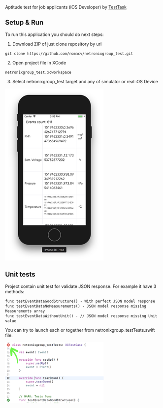 Aptitude test for job applicants (iOS Developer) by [TestTask](https://github.com/netronixgroup/ios-dev/blob/master/TestTask.md)

## Setup & Run
To run this application you should do next steps:
1. Download ZIP of just clone repository by url
```
git clone https://github.com/romacv/netronixgroup_test.git
```
2. Open project file in XCode
```
netronixgroup_test.xcworkspace
```
3. Select netronixgroup_test target and any of simulator or real iOS Device 

<img src="https://raw.githubusercontent.com/romacv/netronixgroup_test/master/Screen%20Shot%202018-02-24%20at%2015.52.18.png" width="320">


## Unit tests
Project contain unit test for validate JSON response.
For example it have 3 methods:
```
func testEventDataGoodStructure() - With perfect JSON model response
func testEventDataNoMeasurements() - JSON model response missing Measurements array
func testEventDataWithoutUnit() - // JSON model response missing Unit value
```
You can try to launch each or together from netronixgroup_testTests.swift file.

<img src="https://raw.githubusercontent.com/romacv/netronixgroup_test/master/Screen%20Shot%202018-02-24%20at%2015.59.07.png" width="320">
